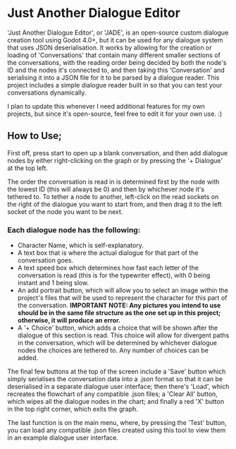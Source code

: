 # Just Another Dialogue Editor

'Just Another Dialogue Editor', or 'JADE', is an open-source custom dialogue creation tool using Godot 4.0+, but it can be used for any dialogue system that uses JSON deserialisation. It works by allowing for the creation or loading of 'Conversations' that contain many different smaller sections of the conversations, with the reading order being decided by both the node's ID and the nodes it's connected to, and then taking this 'Conversation' and serialising it into a JSON file for it to be parsed by a dialogue reader. This project includes a simple dialogue reader built in so that you can test your conversations dynamically.

I plan to update this whenever I need additional features for my own projects, but since it's open-source, feel free to edit it for your own use. :)

## How to Use;
First off, press start to open up a blank conversation, and then add dialogue nodes by either right-clicking on the graph or by pressing the '+ Dialogue' at the top left.

The order the conversation is read in is determined first by the node with the lowest ID (this will always be 0) and then by whichever node it's tethered to. To tether a node to another, left-click on the read sockets on the right of the dialogue you want to start from, and then drag it to the left socket of the node you want to be next.

### Each dialogue node has the following:
* Character Name, which is self-explanatory.
* A text box that is where the actual dialogue for that part of the conversation goes.
* A text speed box which determines how fast each letter of the conversation is read (this is for the typewriter effect), with 0 being instant and 1 being slow.
* An add portrait button, which will allow you to select an image within the project's files that will be used to represent the character for this part of the conversation. **IMPORTANT NOTE: Any pictures you intend to use should be in the same file structure as the one set up in this project; otherwise, it will produce an error.**
* A '+ Choice' button, which adds a choice that will be shown after the dialogue of this section is read. This choice will allow for divergent paths in the conversation, which will be determined by whichever dialogue nodes the choices are tethered to. Any number of choices can be added.

The final few buttons at the top of the screen include a 'Save' button which simply serialises the conversation data into a .json format so that it can be deserialised in a separate dialogue user interface; then there's 'Load', which recreates the flowchart of any compatible .json files; a 'Clear All' button, which wipes all the dialogue nodes in the chart; and finally a red 'X' button in the top right corner, which exits the graph.

The last function is on the main menu, where, by pressing the 'Test' button, you can load any compatible .json files created using this tool to view them in an example dialogue user interface.
